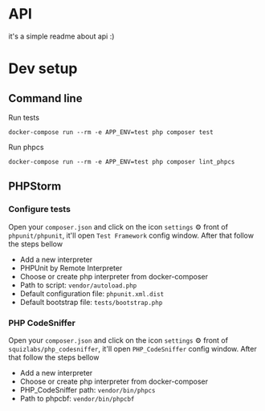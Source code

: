 API
===

it's a simple readme about api :)

# Dev setup

## Command line

Run tests

```shell
docker-compose run --rm -e APP_ENV=test php composer test
```

Run phpcs
```shell
docker-compose run --rm -e APP_ENV=test php composer lint_phpcs
```

## PHPStorm

### Configure tests

Open your `composer.json` and click on the icon `settings` :gear: front of `phpunit/phpunit`, it'll open `Test Framework` config window.
After that follow the steps bellow

- Add a new interpreter 
- PHPUnit by Remote Interpreter
- Choose or create php interpreter from docker-composer
- Path to script: `vendor/autoload.php`
- Default configuration file: `phpunit.xml.dist`
- Default bootstrap file: `tests/bootstrap.php`

### PHP CodeSniffer

Open your `composer.json` and click on the icon `settings` :gear: front of `squizlabs/php_codesniffer`, it'll open `PHP_CodeSniffer` config window.
After that follow the steps bellow

- Add a new interpreter
- Choose or create php interpreter from docker-composer
- PHP_CodeSniffer path: `vendor/bin/phpcs`
- Path to phpcbf: `vendor/bin/phpcbf`

